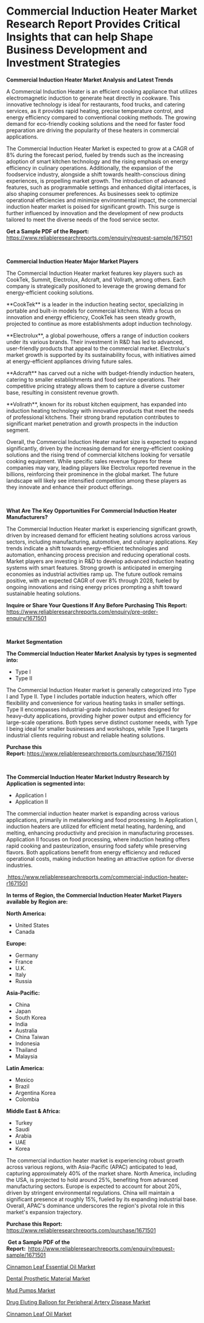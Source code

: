 <p><h1>Commercial Induction Heater Market Research Report Provides Critical Insights that can help Shape Business Development and Investment Strategies</h1></p><p><strong>Commercial Induction Heater Market Analysis and Latest Trends</strong></p>
<p><p>A Commercial Induction Heater is an efficient cooking appliance that utilizes electromagnetic induction to generate heat directly in cookware. This innovative technology is ideal for restaurants, food trucks, and catering services, as it provides rapid heating, precise temperature control, and energy efficiency compared to conventional cooking methods. The growing demand for eco-friendly cooking solutions and the need for faster food preparation are driving the popularity of these heaters in commercial applications.</p><p>The Commercial Induction Heater Market is expected to grow at a CAGR of 8% during the forecast period, fueled by trends such as the increasing adoption of smart kitchen technology and the rising emphasis on energy efficiency in culinary operations. Additionally, the expansion of the foodservice industry, alongside a shift towards health-conscious dining experiences, is propelling market growth. The introduction of advanced features, such as programmable settings and enhanced digital interfaces, is also shaping consumer preferences. As businesses seek to optimize operational efficiencies and minimize environmental impact, the commercial induction heater market is poised for significant growth. This surge is further influenced by innovation and the development of new products tailored to meet the diverse needs of the food service sector.</p></p>
<p><strong>Get a Sample PDF of the Report:&nbsp;</strong> <a href="https://www.reliableresearchreports.com/enquiry/request-sample/1671501?utm_campaign=7&utm_medium=2&utm_source=Github&utm_content=ia&utm_term=24122024&utm_id=commercial-induction-heater">https://www.reliableresearchreports.com/enquiry/request-sample/1671501</a></p>
<p>&nbsp;</p>
<p><strong>Commercial Induction Heater Major Market Players</strong></p>
<p><p>The Commercial Induction Heater market features key players such as CookTek, Summit, Electrolux, Adcraft, and Vollrath, among others. Each company is strategically positioned to leverage the growing demand for energy-efficient cooking solutions.</p><p>**CookTek** is a leader in the induction heating sector, specializing in portable and built-in models for commercial kitchens. With a focus on innovation and energy efficiency, CookTek has seen steady growth, projected to continue as more establishments adopt induction technology.</p><p>**Electrolux**, a global powerhouse, offers a range of induction cookers under its various brands. Their investment in R&D has led to advanced, user-friendly products that appeal to the commercial market. Electrolux's market growth is supported by its sustainability focus, with initiatives aimed at energy-efficient appliances driving future sales.</p><p>**Adcraft** has carved out a niche with budget-friendly induction heaters, catering to smaller establishments and food service operations. Their competitive pricing strategy allows them to capture a diverse customer base, resulting in consistent revenue growth.</p><p>**Vollrath**, known for its robust kitchen equipment, has expanded into induction heating technology with innovative products that meet the needs of professional kitchens. Their strong brand reputation contributes to significant market penetration and growth prospects in the induction segment.</p><p>Overall, the Commercial Induction Heater market size is expected to expand significantly, driven by the increasing demand for energy-efficient cooking solutions and the rising trend of commercial kitchens looking for versatile cooking equipment. While specific sales revenue figures for these companies may vary, leading players like Electrolux reported revenue in the billions, reinforcing their prominence in the global market. The future landscape will likely see intensified competition among these players as they innovate and enhance their product offerings.</p></p>
<p>&nbsp;</p>
<p><strong>What Are The Key Opportunities For Commercial Induction Heater Manufacturers?</strong></p>
<p><p>The Commercial Induction Heater market is experiencing significant growth, driven by increased demand for efficient heating solutions across various sectors, including manufacturing, automotive, and culinary applications. Key trends indicate a shift towards energy-efficient technologies and automation, enhancing process precision and reducing operational costs. Market players are investing in R&D to develop advanced induction heating systems with smart features. Strong growth is anticipated in emerging economies as industrial activities ramp up. The future outlook remains positive, with an expected CAGR of over 8% through 2028, fueled by ongoing innovations and rising energy prices prompting a shift toward sustainable heating solutions.</p></p>
<p><strong>Inquire or Share Your Questions If Any Before Purchasing This Report:</strong> <a href="https://www.reliableresearchreports.com/enquiry/pre-order-enquiry/1671501?utm_campaign=7&utm_medium=2&utm_source=Github&utm_content=ia&utm_term=24122024&utm_id=commercial-induction-heater">https://www.reliableresearchreports.com/enquiry/pre-order-enquiry/1671501</a></p>
<p>&nbsp;</p>
<p><strong>Market Segmentation</strong></p>
<p><strong>The Commercial Induction Heater Market Analysis by types is segmented into:</strong></p>
<p><ul><li>Type I</li><li>Type II</li></ul></p>
<p><p>The Commercial Induction Heater market is generally categorized into Type I and Type II. Type I includes portable induction heaters, which offer flexibility and convenience for various heating tasks in smaller settings. Type II encompasses industrial-grade induction heaters designed for heavy-duty applications, providing higher power output and efficiency for large-scale operations. Both types serve distinct customer needs, with Type I being ideal for smaller businesses and workshops, while Type II targets industrial clients requiring robust and reliable heating solutions.</p></p>
<p><strong>Purchase this Report:&nbsp;</strong><a href="https://www.reliableresearchreports.com/purchase/1671501?utm_campaign=7&utm_medium=2&utm_source=Github&utm_content=ia&utm_term=24122024&utm_id=commercial-induction-heater">https://www.reliableresearchreports.com/purchase/1671501</a></p>
<p>&nbsp;</p>
<p><strong>The Commercial Induction Heater Market Industry Research by Application is segmented into:</strong></p>
<p><ul><li>Application I</li><li>Application II</li></ul></p>
<p><p>The commercial induction heater market is expanding across various applications, primarily in metalworking and food processing. In Application I, induction heaters are utilized for efficient metal heating, hardening, and melting, enhancing productivity and precision in manufacturing processes. Application II focuses on food processing, where induction heating offers rapid cooking and pasteurization, ensuring food safety while preserving flavors. Both applications benefit from energy efficiency and reduced operational costs, making induction heating an attractive option for diverse industries.</p></p>
<p><a href="https://www.reliableresearchreports.com/commercial-induction-heater-r1671501?utm_campaign=7&utm_medium=2&utm_source=Github&utm_content=ia&utm_term=24122024&utm_id=commercial-induction-heater">&nbsp;https://www.reliableresearchreports.com/commercial-induction-heater-r1671501</a></p>
<p><strong>In terms of Region, the Commercial Induction Heater Market Players available by Region are:</strong></p>
<p>
    <p> <strong> North America: </strong>
        <ul>
            <li>United States</li>
            <li>Canada</li>
        </ul>
        </p> 
    <p> <strong> Europe: </strong>
        <ul>
            <li>Germany</li>
            <li>France</li>
            <li>U.K.</li>
            <li>Italy</li>
            <li>Russia</li>
        </ul>
        </p> 
    <p> <strong> Asia-Pacific: </strong>
        <ul>
            <li>China</li>
            <li>Japan</li>
            <li>South Korea</li>
            <li>India</li>
            <li>Australia</li>
            <li>China Taiwan</li>
            <li>Indonesia</li>
            <li>Thailand</li>
            <li>Malaysia</li>
        </ul>
        </p> 
    <p> <strong> Latin America: </strong>
        <ul>
            <li>Mexico</li>
            <li>Brazil</li>
            <li>Argentina Korea</li>
            <li>Colombia</li>
        </ul>
        </p> 
    <p> <strong> Middle East & Africa: </strong>
        <ul>
            <li>Turkey</li>
            <li>Saudi</li>
            <li>Arabia</li>
            <li>UAE</li>
            <li>Korea</li>
        </ul>
    </p>
    </p>
<p><p>The commercial induction heater market is experiencing robust growth across various regions, with Asia-Pacific (APAC) anticipated to lead, capturing approximately 40% of the market share. North America, including the USA, is projected to hold around 25%, benefiting from advanced manufacturing sectors. Europe is expected to account for about 20%, driven by stringent environmental regulations. China will maintain a significant presence at roughly 15%, fueled by its expanding industrial base. Overall, APAC's dominance underscores the region's pivotal role in this market's expansion trajectory.</p></p>
<p><strong>Purchase this Report: </strong><a href="https://www.reliableresearchreports.com/purchase/1671501?utm_campaign=7&utm_medium=2&utm_source=Github&utm_content=ia&utm_term=24122024&utm_id=commercial-induction-heater">https://www.reliableresearchreports.com/purchase/1671501</a></p>
<p>&nbsp;<strong>Get a Sample PDF of the Report:&nbsp;&nbsp;</strong><a href="https://www.reliableresearchreports.com/enquiry/request-sample/1671501?utm_campaign=7&utm_medium=2&utm_source=Github&utm_content=ia&utm_term=24122024&utm_id=commercial-induction-heater">https://www.reliableresearchreports.com/enquiry/request-sample/1671501</a></p>
<p><strong></strong></p>
<p><p><a href="https://www.linkedin.com/pulse/recent-analysis-cinnamon-leaf-essential-oil-market-trends-share-78yqe?utm_campaign=7&utm_medium=2&utm_source=Github&utm_content=ia&utm_term=24122024&utm_id=commercial-induction-heater">Cinnamon Leaf Essential Oil Market</a></p><p><a href="https://github.com/angelajermaine/Market-Research-Report-List-5/blob/main/dental-prosthetic-material-market.md?utm_campaign=7&utm_medium=2&utm_source=Github&utm_content=ia&utm_term=24122024&utm_id=commercial-induction-heater">Dental Prosthetic Material Market</a></p><p><a href="https://www.linkedin.com/pulse/extensive-study-global-mud-pumps-market-share-growth-opportunity-ysihe?utm_campaign=7&utm_medium=2&utm_source=Github&utm_content=ia&utm_term=24122024&utm_id=commercial-induction-heater">Mud Pumps Market</a></p><p><a href="https://github.com/NargisHussain432/Market-Research-Report-List-1/blob/main/drug-eluting-balloon-for-peripheral-artery-disease-market.md?utm_campaign=7&utm_medium=2&utm_source=Github&utm_content=ia&utm_term=24122024&utm_id=commercial-induction-heater">Drug Eluting Balloon for Peripheral Artery Disease Market</a></p><p><a href="https://www.linkedin.com/pulse/cinnamon-leaf-oil-market-analysis-driving-business-advancement-hkxae?utm_campaign=7&utm_medium=2&utm_source=Github&utm_content=ia&utm_term=24122024&utm_id=commercial-induction-heater">Cinnamon Leaf Oil Market</a></p></p>